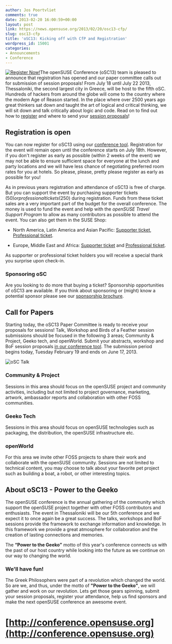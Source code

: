```yaml
---
author: Jos Poortvliet
comments: true
date: 2013-02-20 16:00:59+00:00
layout: post
link: https://news.opensuse.org/2013/02/20/osc13-cfp/
slug: osc13-cfp
title: 'oSC13: Kicking off with CfP and Registration'
wordpress_id: 15001
categories:
- Announcements
- Conference
---
```


[![Register Now!](//news.opensuse.org/wp-content/uploads/2013/02/conf_logo_register.png)](https://conference.opensuse.org/osem/conference/osc2013/register)The openSUSE Conference (oSC13) team is pleased to announce that registration has opened and our paper committee calls out for submission of session proposals! From July 18 until July 22 2013, Thessaloniki, the second largest city in Greece, will be host to the fifth oSC. Hundreds of hackers from around the globe will come to the country where the modern Age of Reason started. In the place where over 2500 years ago great thinkers sat down and taught the art of logical and critical thinking, we will sit down and talk critically about logic and code. Read on to find out how to [register](https://conference.opensuse.org/osem/conference/osc2013/register) and where to send your [session proposals](https://conference.opensuse.org/osem/conference/osc2013/proposal/new)!

<!-- more -->


## Registration is open


You can now register for oSC13 using our [conference tool](https://conference.opensuse.org/osem). Registration for the event will remain open until the conference starts on July 18th. However, if you don't register as early as possible (within 2 weeks of the event) we may not be able to ensure sufficient space for everyone at the lunch and party locations and we will have less chance of negotiating preferred room rates for you at hotels. So please, please, pretty please register as early as possible for you!

As in previous years registration and attendance of oSC13 is free of charge. But you can support the event by purchasing supporter tickets ($50) or professional tickets ($250) during registration. Funds from these ticket sales are a very important part of the budget for the overall conference. The money is used to fund the event and help with the _openSUSE Travel Support Program_ to allow as many contributors as possible to attend the event. You can also get them in the SUSE Shop:



	
  * North America, Latin America and Asian Pacific: [Supporter ticket](https://buy.suse.com/store/suse/en_US/buy/productID.264835100), [Professional ticket](https://buy.suse.com/store/suse/en_US/buy/productID.264935300).

	
  * Europe, Middle East and Africa: [Supporter ticket](http://shop.novell.com/DRHM/store?Action=AddItemToRequisition&siteId=novelleu&Env=BASE&productId=265352500) and [Professional ticket](http://shop.novell.com/DRHM/store?Action=AddItemToRequisition&siteId=novelleu&Env=BASE&productId=265352400).


As supporter or professional ticket holders you will receive a special thank you surprise upon check-in.


### Sponsoring oSC


Are you looking to do more that buying a ticket? Sponsorship opportunities of oSC13 are available. If you think about sponsoring or (might) know a potential sponsor please see our [sponsorship brochure](http://conference.opensuse.org/files/oSC13_Sponsorship_Brochure.pdf).


## Call for Papers


Starting today, the oSC13 Paper Committee is ready to receive your proposals for sessions! Talk, Workshop and Birds of a Feather session submissions should be focused in the following 3 areas; Community & Project, Geeko tech, and openWorld. Submit your abstracts, workshop and BoF session proposals [in our conference tool](https://conference.opensuse.org/osem/conference/osc2013/proposal/new). The submission period begins today, Tuesday February 19 and ends on June 17, 2013.

![oSC Talk](//news.opensuse.org/wp-content/uploads/2013/02/program.jpg)


### Community & Project


Sessions in this area should focus on the openSUSE project and community activities, including but not limited to project governance, marketing, artwork, ambassador reports and collaboration with other FOSS communities.


### Geeko Tech


Sessions in this area should focus on openSUSE technologies such as packaging, the distribution, the openSUSE infrastructure etc.


### openWorld


For this area we invite other FOSS projects to share their work and collaborate with the openSUSE community. Sessions are not limited to technical content, you may choose to talk about your favorite pet project such as building a boat, a robot, or other interesting topics.


## About oSC13 - Power to the Geeko


The openSUSE conference is the annual gathering of the community which support the openSUSE project together with other FOSS contributors and enthusiasts. The event in Thessaloniki will be our 5th conference and we expect it to once again be a great success. The talks, workshops and BoF sessions provide the framework to exchange information and knowledge. In this framework we provide a great atmosphere for collaboration and the creation of lasting connections and memories.

The **“Power to the Geeko”** motto of this year's conference connects us with the past of our host country while looking into the future as we continue on our way to changing the world.


### We'll have fun!


The Greek Philosophers were part of a revolution which changed the world. So are we, and thus, under the motto of **"Power to the Geeko"**, we will gather and work on our revolution. Lets get those gears spinning, submit your session proposals, register your attendance, help us find sponsors and make the next openSUSE conference an awesome event.


# [http://conference.opensuse.org](http://conference.opensuse.org)
